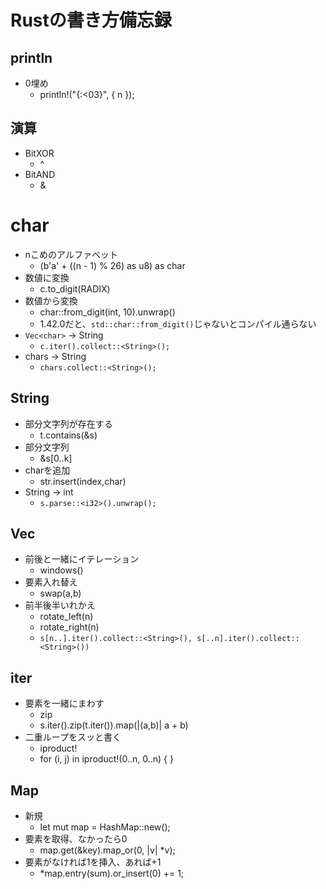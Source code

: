 # Rustの書き方備忘録

## println
- 0埋め
  - println!("{:<03}", { n });

## 演算
- BitXOR
  - ^
- BitAND
  - &

# char
- nこめのアルファベット
  - (b'a' + ((n - 1) % 26) as u8) as char
- 数値に変換
  - c.to_digit(RADIX)
- 数値から変換
  - char::from_digit(int, 10).unwrap()
  - 1.42.0だと、`std::char::from_digit()`じゃないとコンパイル通らない
- `Vec<char>` -> String
  - `c.iter().collect::<String>();`
- chars -> String
  - `chars.collect::<String>();`

## String
- 部分文字列が存在する
  - t.contains(&s)
- 部分文字列
  - &s[0..k]
- charを追加
  - str.insert(index,char)
- String -> int
  - `s.parse::<i32>().unwrap();`

## Vec
- 前後と一緒にイテレーション
  - windows()
- 要素入れ替え
  - swap(a,b)
- 前半後半いれかえ
  - rotate_left(n)
  - rotate_right(n)
  - `s[n..].iter().collect::<String>(), s[..n].iter().collect::<String>())`

## iter
- 要素を一緒にまわす
  - zip
  - s.iter().zip(t.iter()).map(|(a,b)| a + b)
- 二重ループをスッと書く
  - iproduct!
  - for (i, j) in iproduct!(0..n, 0..n) { }

## Map
- 新規
  - let mut map = HashMap::new();
- 要素を取得、なかったら0
  - map.get(&key).map_or(0, |v| *v);
- 要素がなければ1を挿入、あれば+1
  - *map.entry(sum).or_insert(0) += 1;

